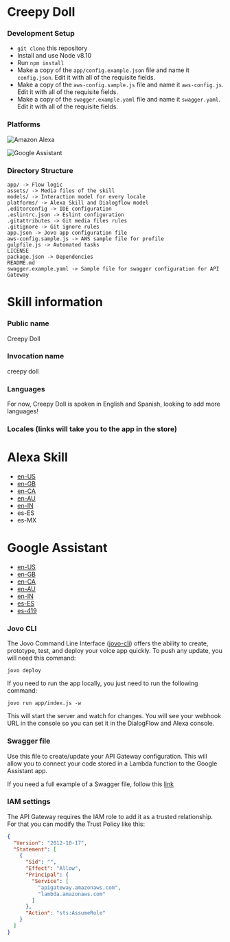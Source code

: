 # Creepy Doll

### Development Setup

* `git clone` this repository
* Install and use Node v8.10
* Run `npm install`
* Make a copy of the `app/config.example.json` file and name it `config.json`. Edit it with all of the requisite fields.
* Make a copy of the `aws-config.sample.js` file and name it `aws-config.js`. Edit it with all of the requisite fields.
* Make a copy of the `swagger.example.yaml` file and name it `swagger.yaml`. Edit it with all of the requisite fields.

### Platforms

![Amazon Alexa](https://images-na.ssl-images-amazon.com/images/G/01/hsx/smart-home/badges/wwaa-horizontal-dark-text.png)

![Google Assistant](https://developers.google.com/actions/images/badges/XPM_BADGING_GoogleAssistant_HOR.png)

### Directory Structure

    app/ -> Flow logic
    assets/ -> Media files of the skill
    models/ -> Interaction model for every locale
    platforms/ -> Alexa Skill and Dialogflow model
    .editorconfig -> IDE configuration
    .eslintrc.json -> Eslint configuration
    .gitattributes -> Git media files rules
    .gitignore -> Git ignore rules
    app.json -> Jovo app configuration file
    aws-config.sample.js -> AWS sample file for profile
    gulpfile.js -> Automated tasks
    LICENSE
    package.json -> Dependencies
    README.md
    swagger.example.yaml -> Sample file for swagger configuration for API Gateway

# Skill information

### Public name
Creepy Doll

### Invocation name
creepy doll

### Languages
For now, Creepy Doll is spoken in English and Spanish, looking to add more languages!

### Locales (links will take you to the app in the store)

# Alexa Skill
- [en-US]()
- [en-GB]()
- [en-CA]()
- [en-AU]()
- [en-IN]()
- es-ES
- es-MX

# Google Assistant
- [en-US]()
- [en-GB]()
- [en-CA]()
- [en-AU]()
- [en-IN]()
- [es-ES]()
- [es-419]()

### Jovo CLI
The Jovo Command Line Interface ([jovo-cli](https://github.com/jovotech/jovo-cli)) offers the ability to create, prototype, test, and deploy your voice app quickly. To push any update, you will need this command:

```
jovo deploy
```

If you need to run the app locally, you just need to run the following command:

```
jovo run app/index.js -w
```

This will start the server and watch for changes. You will see your webhook URL in the console so you can set it in the DialogFlow and Alexa console.

### Swagger file
Use this file to create/update your API Gateway configuration. This will allow you to connect your code stored in a Lambda function to the Google Assistant app.

If you need a full example of a Swagger file, follow this [link](https://github.com/aws-samples/api-gateway-secure-pet-store/blob/master/src/main/resources/swagger.yaml)

### IAM settings

The API Gateway requires the IAM role to add it as a trusted relationship. For that you can modify the Trust Policy like this:

```json
{
  "Version": "2012-10-17",
  "Statement": [
    {
      "Sid": "",
      "Effect": "Allow",
      "Principal": {
        "Service": [
          "apigateway.amazonaws.com",
          "lambda.amazonaws.com"
        ]
      },
      "Action": "sts:AssumeRole"
    }
  ]
}
